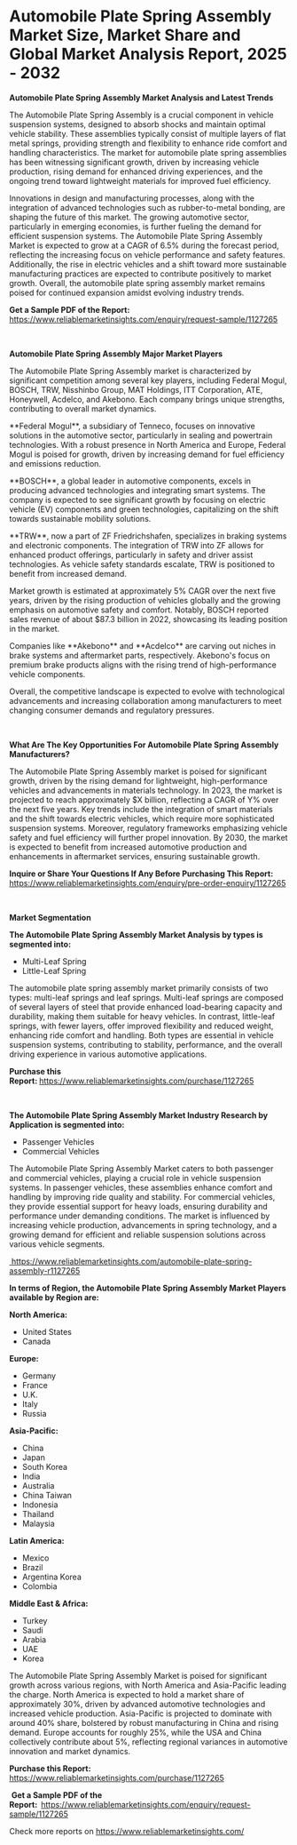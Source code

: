 <p><h1>Automobile Plate Spring Assembly Market Size, Market Share and Global Market Analysis Report, 2025 - 2032</h1></p><p><strong>Automobile Plate Spring Assembly Market Analysis and Latest Trends</strong></p>
<p><p>The Automobile Plate Spring Assembly is a crucial component in vehicle suspension systems, designed to absorb shocks and maintain optimal vehicle stability. These assemblies typically consist of multiple layers of flat metal springs, providing strength and flexibility to enhance ride comfort and handling characteristics. The market for automobile plate spring assemblies has been witnessing significant growth, driven by increasing vehicle production, rising demand for enhanced driving experiences, and the ongoing trend toward lightweight materials for improved fuel efficiency.</p><p>Innovations in design and manufacturing processes, along with the integration of advanced technologies such as rubber-to-metal bonding, are shaping the future of this market. The growing automotive sector, particularly in emerging economies, is further fueling the demand for efficient suspension systems. The Automobile Plate Spring Assembly Market is expected to grow at a CAGR of 6.5% during the forecast period, reflecting the increasing focus on vehicle performance and safety features. Additionally, the rise in electric vehicles and a shift toward more sustainable manufacturing practices are expected to contribute positively to market growth. Overall, the automobile plate spring assembly market remains poised for continued expansion amidst evolving industry trends.</p></p>
<p><strong>Get a Sample PDF of the Report:&nbsp;</strong> <a href="https://www.reliablemarketinsights.com/enquiry/request-sample/1127265?utm_campaign=3312&utm_medium=2&utm_source=Github&utm_content=ia&utm_term=31032025&utm_id=automobile-plate-spring-assembly">https://www.reliablemarketinsights.com/enquiry/request-sample/1127265</a></p>
<p>&nbsp;</p>
<p><strong>Automobile Plate Spring Assembly Major Market Players</strong></p>
<p><p>The Automobile Plate Spring Assembly market is characterized by significant competition among several key players, including Federal Mogul, BOSCH, TRW, Nisshinbo Group, MAT Holdings, ITT Corporation, ATE, Honeywell, Acdelco, and Akebono. Each company brings unique strengths, contributing to overall market dynamics.</p><p>**Federal Mogul**, a subsidiary of Tenneco, focuses on innovative solutions in the automotive sector, particularly in sealing and powertrain technologies. With a robust presence in North America and Europe, Federal Mogul is poised for growth, driven by increasing demand for fuel efficiency and emissions reduction.</p><p>**BOSCH**, a global leader in automotive components, excels in producing advanced technologies and integrating smart systems. The company is expected to see significant growth by focusing on electric vehicle (EV) components and green technologies, capitalizing on the shift towards sustainable mobility solutions.</p><p>**TRW**, now a part of ZF Friedrichshafen, specializes in braking systems and electronic components. The integration of TRW into ZF allows for enhanced product offerings, particularly in safety and driver assist technologies. As vehicle safety standards escalate, TRW is positioned to benefit from increased demand.</p><p>Market growth is estimated at approximately 5% CAGR over the next five years, driven by the rising production of vehicles globally and the growing emphasis on automotive safety and comfort. Notably, BOSCH reported sales revenue of about $87.3 billion in 2022, showcasing its leading position in the market.</p><p>Companies like **Akebono** and **Acdelco** are carving out niches in brake systems and aftermarket parts, respectively. Akebono's focus on premium brake products aligns with the rising trend of high-performance vehicle components.</p><p>Overall, the competitive landscape is expected to evolve with technological advancements and increasing collaboration among manufacturers to meet changing consumer demands and regulatory pressures.</p></p>
<p>&nbsp;</p>
<p><strong>What Are The Key Opportunities For Automobile Plate Spring Assembly Manufacturers?</strong></p>
<p><p>The Automobile Plate Spring Assembly market is poised for significant growth, driven by the rising demand for lightweight, high-performance vehicles and advancements in materials technology. In 2023, the market is projected to reach approximately $X billion, reflecting a CAGR of Y% over the next five years. Key trends include the integration of smart materials and the shift towards electric vehicles, which require more sophisticated suspension systems. Moreover, regulatory frameworks emphasizing vehicle safety and fuel efficiency will further propel innovation. By 2030, the market is expected to benefit from increased automotive production and enhancements in aftermarket services, ensuring sustainable growth.</p></p>
<p><strong>Inquire or Share Your Questions If Any Before Purchasing This Report:</strong> <a href="https://www.reliablemarketinsights.com/enquiry/pre-order-enquiry/1127265?utm_campaign=3312&utm_medium=2&utm_source=Github&utm_content=ia&utm_term=31032025&utm_id=automobile-plate-spring-assembly">https://www.reliablemarketinsights.com/enquiry/pre-order-enquiry/1127265</a></p>
<p>&nbsp;</p>
<p><strong>Market Segmentation</strong></p>
<p><strong>The Automobile Plate Spring Assembly Market Analysis by types is segmented into:</strong></p>
<p><ul><li>Multi-Leaf Spring</li><li>Little-Leaf Spring</li></ul></p>
<p><p>The automobile plate spring assembly market primarily consists of two types: multi-leaf springs and leaf springs. Multi-leaf springs are composed of several layers of steel that provide enhanced load-bearing capacity and durability, making them suitable for heavy vehicles. In contrast, little-leaf springs, with fewer layers, offer improved flexibility and reduced weight, enhancing ride comfort and handling. Both types are essential in vehicle suspension systems, contributing to stability, performance, and the overall driving experience in various automotive applications.</p></p>
<p><strong>Purchase this Report:&nbsp;</strong><a href="https://www.reliablemarketinsights.com/purchase/1127265?utm_campaign=3312&utm_medium=2&utm_source=Github&utm_content=ia&utm_term=31032025&utm_id=automobile-plate-spring-assembly">https://www.reliablemarketinsights.com/purchase/1127265</a></p>
<p>&nbsp;</p>
<p><strong>The Automobile Plate Spring Assembly Market Industry Research by Application is segmented into:</strong></p>
<p><ul><li>Passenger Vehicles</li><li>Commercial Vehicles</li></ul></p>
<p><p>The Automobile Plate Spring Assembly Market caters to both passenger and commercial vehicles, playing a crucial role in vehicle suspension systems. In passenger vehicles, these assemblies enhance comfort and handling by improving ride quality and stability. For commercial vehicles, they provide essential support for heavy loads, ensuring durability and performance under demanding conditions. The market is influenced by increasing vehicle production, advancements in spring technology, and a growing demand for efficient and reliable suspension solutions across various vehicle segments.</p></p>
<p><a href="https://www.reliablemarketinsights.com/automobile-plate-spring-assembly-r1127265?utm_campaign=3312&utm_medium=2&utm_source=Github&utm_content=ia&utm_term=31032025&utm_id=automobile-plate-spring-assembly">&nbsp;https://www.reliablemarketinsights.com/automobile-plate-spring-assembly-r1127265</a></p>
<p><strong>In terms of Region, the Automobile Plate Spring Assembly Market Players available by Region are:</strong></p>
<p>
    <p> <strong> North America: </strong>
        <ul>
            <li>United States</li>
            <li>Canada</li>
        </ul>
        </p> 
    <p> <strong> Europe: </strong>
        <ul>
            <li>Germany</li>
            <li>France</li>
            <li>U.K.</li>
            <li>Italy</li>
            <li>Russia</li>
        </ul>
        </p> 
    <p> <strong> Asia-Pacific: </strong>
        <ul>
            <li>China</li>
            <li>Japan</li>
            <li>South Korea</li>
            <li>India</li>
            <li>Australia</li>
            <li>China Taiwan</li>
            <li>Indonesia</li>
            <li>Thailand</li>
            <li>Malaysia</li>
        </ul>
        </p> 
    <p> <strong> Latin America: </strong>
        <ul>
            <li>Mexico</li>
            <li>Brazil</li>
            <li>Argentina Korea</li>
            <li>Colombia</li>
        </ul>
        </p> 
    <p> <strong> Middle East & Africa: </strong>
        <ul>
            <li>Turkey</li>
            <li>Saudi</li>
            <li>Arabia</li>
            <li>UAE</li>
            <li>Korea</li>
        </ul>
    </p>
    </p>
<p><p>The Automobile Plate Spring Assembly Market is poised for significant growth across various regions, with North America and Asia-Pacific leading the charge. North America is expected to hold a market share of approximately 30%, driven by advanced automotive technologies and increased vehicle production. Asia-Pacific is projected to dominate with around 40% share, bolstered by robust manufacturing in China and rising demand. Europe accounts for roughly 25%, while the USA and China collectively contribute about 5%, reflecting regional variances in automotive innovation and market dynamics.</p></p>
<p><strong>Purchase this Report: </strong><a href="https://www.reliablemarketinsights.com/purchase/1127265?utm_campaign=3312&utm_medium=2&utm_source=Github&utm_content=ia&utm_term=31032025&utm_id=automobile-plate-spring-assembly">https://www.reliablemarketinsights.com/purchase/1127265</a></p>
<p>&nbsp;<strong>Get a Sample PDF of the Report:&nbsp;&nbsp;</strong><a href="https://www.reliablemarketinsights.com/enquiry/request-sample/1127265?utm_campaign=3312&utm_medium=2&utm_source=Github&utm_content=ia&utm_term=31032025&utm_id=automobile-plate-spring-assembly">https://www.reliablemarketinsights.com/enquiry/request-sample/1127265</a></p>
<p><strong></strong></p>
<p>Check more reports on <a href="https://www.reliablemarketinsights.com/?utm_campaign=3312&utm_medium=2&utm_source=Github&utm_content=ia&utm_term=31032025&utm_id=automobile-plate-spring-assembly">https://www.reliablemarketinsights.com/</a></p>